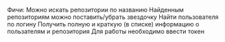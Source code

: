 Фичи:
    Можно искать репозитории по названию
    Найденным репозиториям можно поставить/убрать звездочку
    Найти пользователя по логину
    Получить полную и краткую (в списке) информацию о пользателям и репозитория
    Для работы необходимо ввести токен
